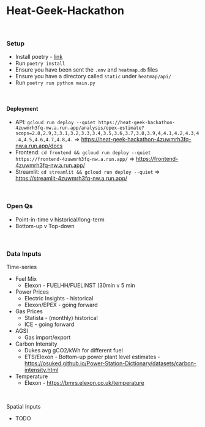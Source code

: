 # Heat-Geek-Hackathon

<br>

### Setup

* Install poetry - [link](https://python-poetry.org/docs/#installation)
* Run `poetry install`
* Ensure you have been sent the `.env` and `heatmap.db` files
* Ensure you have a directory called `static` under `heatmap/api/`
* Run `poetry run python main.py`

<br>


#### Deployment

* API: `gcloud run deploy --quiet https://heat-geek-hackathon-4zuwmrh3fq-nw.a.run.app/analysis/opex-estimate?scops=2.8,2.9,3,3.1,3.2,3.3,3.4,3.5,3.6,3.7,3.8,3.9,4,4.1,4.2,4.3,4.4,4.5,4.6,4.7,4.8,4.` => https://heat-geek-hackathon-4zuwmrh3fq-nw.a.run.app/docs
* Frontend: `cd frontend && gcloud run deploy --quiet https://frontend-4zuwmrh3fq-nw.a.run.app/` => https://frontend-4zuwmrh3fq-nw.a.run.app/
* Streamlit: `cd streamlit && gcloud run deploy --quiet` => https://streamlit-4zuwmrh3fq-nw.a.run.app/


<br>

### Open Qs

* Point-in-time v historical/long-term
* Bottom-up v Top-down

<br>

### Data Inputs

Time-series
* Fuel Mix
  * Elexon - FUELHH/FUELINST (30min v 5 min
* Power Prices
  * Electric Insights - historical
  * Elexon/EPEX - going forward
* Gas Prices
  * Statista - (monthly) historical
  * ICE - going forward
* AGSI
  * Gas import/export
* Carbon Intensity
  * Dukes avg gCO2/kWh for different fuel
  * ETS/Elexon - Bottom-up power plant level estimates - https://osuked.github.io/Power-Station-Dictionary/datasets/carbon-intensity.html
* Temperature
  * Elexon - https://bmrs.elexon.co.uk/temperature  
   
<br>

Spatial Inputs
* TODO

<br>

### 
